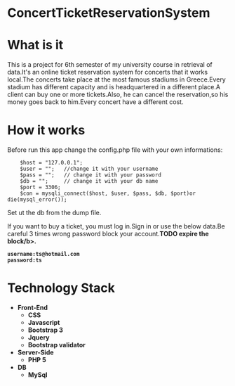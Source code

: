 # ConcertTicketReservationSystem

<h1>What is it</h1>

<p>This is a project for 6th semester of my university course in retrieval of data.It's an online ticket reservation system for concerts that it works local.The concerts take place at the most famous stadiums in Greece.Every stadium  has different capacity and is headquartered in a different place.A client can buy one or more tickets.Also, he can cancel the reservation,so his money goes back to him.Every concert have a different cost.</p>


<h1>How it works</h1>

<p>Before run this app change the config.php file with your own informations:</p> 

```
    $host = "127.0.0.1";
    $user = "";   //change it with your username              
    $pass = "";   // change it with your password                            
    $db = "";     // change it with your db name                             
    $port = 3306;
    $con = mysqli_connect($host, $user, $pass, $db, $port)or die(mysql_error());
```

<p>Set ut the db from the dump file.</p>

<p>If you want to buy a ticket, you must log in.Sign in or use the below data.Be careful 3 times wrong password block your account.<b>TODO expire the block/b>.</p> 

```
username:ts@hotmail.com
password:ts
```



<h1>Technology Stack</h1>
<ul>

<li>Front-End
   <ul>
     <li>CSS</li>
     <li>Javascript</li>
     <li>Bootstrap 3</li>
     <li>Jquery</li>
     <li>Bootstrap validator</li>
  </ul>
</li>


<li>Server-Side
<ul>
   <li>PHP 5</li>
   </ul>
</li>


<li>DB
<ul>
   <li>MySql</li>
   
   </ul>
</li>
  
</ul>




